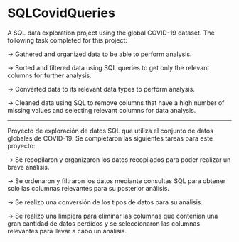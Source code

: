 # SQLCovidQueries

A SQL data exploration project using the global COVID-19 dataset. The following task completed for this project:

-> Gathered and organized data to be able to perform analysis.

-> Sorted and filtered data using SQL queries to get only the relevant columns for further analysis.

-> Converted data to its relevant data types to perform analysis.

-> Cleaned data using SQL to remove columns that have a high number of missing values and selecting relevant columns for data analysis.

----------------------------------------------------------------------------------------------------------------------------------------------------------------

Proyecto de exploración de datos SQL que utiliza el conjunto de datos globales de COVID-19. Se completaron las siguientes tareas para este proyecto:

-> Se recopilaron y organizaron los datos recopilados para poder realizar un breve análisis.

-> Se ordenaron y filtraron los datos mediante consultas SQL para obtener solo las columnas relevantes para su posterior análisis.

-> Se realizo una conversión de los tipos de datos para su análisis. 

-> Se realizo una limpiera para eliminar las columnas que contenían una gran cantidad de datos perdidos y se seleccionaron las columnas relevantes para llevar a cabo un análisis.
